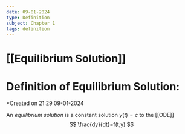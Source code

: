 ```yaml
---
date: 09-01-2024
type: Definition
subject: Chapter 1
tags: definition
---
```

# [[Equilibrium Solution]]

# Definition of Equilibrium Solution:
*Created on 21:29 09-01-2024

An *equilibrium solution* is a constant solution $y(t)=c$ to the [[ODE]]
$$
\frac{dy}{dt}=f(t,y)
$$
